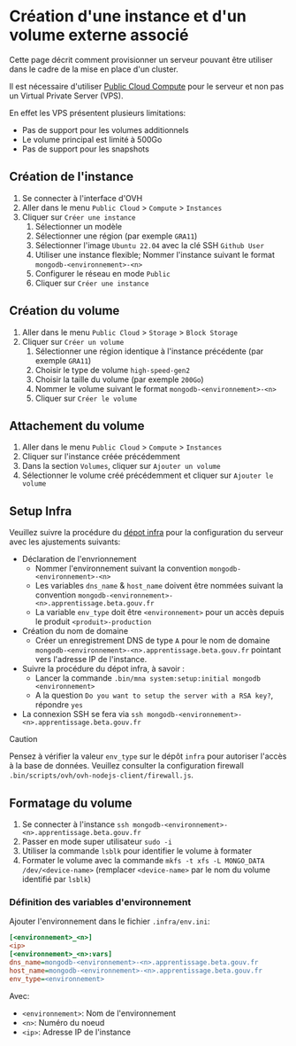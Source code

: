 # Création d'une instance et d'un volume externe associé

Cette page décrit comment provisionner un serveur pouvant être utiliser dans le cadre de la mise en place d'un cluster.

Il est nécessaire d'utiliser [Public Cloud Compute](https://www.ovhcloud.com/fr/public-cloud/compute/) pour le serveur et non pas un Virtual Private Server (VPS).

En effet les VPS présentent plusieurs limitations:

- Pas de support pour les volumes additionnels
- Le volume principal est limité à 500Go
- Pas de support pour les snapshots

## Création de l'instance

1. Se connecter à l'interface d'OVH
2. Aller dans le menu `Public Cloud` > `Compute` > `Instances`
3. Cliquer sur `Créer une instance`
   1. Sélectionner un modèle
   2. Sélectionner une région (par exemple `GRA11`)
   3. Sélectionner l'image `Ubuntu 22.04` avec la clé SSH `Github User`
   4. Utiliser une instance flexible; Nommer l'instance suivant le format `mongodb-<environnement>-<n>`
   5. Configurer le réseau en mode `Public`
   6. Cliquer sur `Créer une instance`

## Création du volume

1. Aller dans le menu `Public Cloud` > `Storage` > `Block Storage`
2. Cliquer sur `Créer un volume`
   1. Sélectionner une région identique à l'instance précédente (par exemple `GRA11`)
   2. Choisir le type de volume `high-speed-gen2`
   3. Choisir la taille du volume (par exemple `200Go`)
   4. Nommer le volume suivant le format `mongodb-<environnement>-<n>`
   5. Cliquer sur `Créer le volume`

## Attachement du volume

1. Aller dans le menu `Public Cloud` > `Compute` > `Instances`
2. Cliquer sur l'instance créée précédemment
3. Dans la section `Volumes`, cliquer sur `Ajouter un volume`
4. Sélectionner le volume créé précédemment et cliquer sur `Ajouter le volume`

## Setup Infra

Veuillez suivre la procédure du [dépot infra](https://github.com/mission-apprentissage/infra/blob/main/docs/provisionning.md) pour la configuration du serveur avec les ajustements suivants:

- Déclaration de l'envrionnement
  - Nommer l'environnement suivant la convention `mongodb-<environnement>-<n>`
  - Les variables `dns_name` & `host_name` doivent être nommées suivant la convention `mongodb-<environnement>-<n>.apprentissage.beta.gouv.fr`
  - La variable `env_type` doit être `<environnement>` pour un accès depuis le produit `<produit>-production`
- Création du nom de domaine
  - Créer un enregistrement DNS de type `A` pour le nom de domaine `mongodb-<environnement>-<n>.apprentissage.beta.gouv.fr` pointant vers l'adresse IP de l'instance.
- Suivre la procédure du dépot infra, à savoir :
  - Lancer la commande `.bin/mna system:setup:initial mongodb <environnement>`
  - A la question `Do you want to setup the server with a RSA key?`, répondre `yes`
- La connexion SSH se fera via `ssh mongodb-<environnement>-<n>.apprentissage.beta.gouv.fr`

> [!CAUTION]
> Pensez à vérifier la valeur `env_type` sur le dépôt `infra` pour autoriser l'accès à la base de données. Veuillez consulter la configuration firewall `.bin/scripts/ovh/ovh-nodejs-client/firewall.js`.

## Formatage du volume

1. Se connecter à l'instance `ssh mongodb-<environnement>-<n>.apprentissage.beta.gouv.fr`
2. Passer en mode super utilisateur `sudo -i`
3. Utiliser la commande `lsblk` pour identifier le volume à formater
4. Formater le volume avec la commande `mkfs -t xfs -L MONGO_DATA /dev/<device-name>` (remplacer `<device-name>` par le nom du volume identifié par `lsblk`)

### Définition des variables d'environnement

Ajouter l'environnement dans le fichier `.infra/env.ini`:

```ini
[<environnement>_<n>]
<ip>
[<environnement>_<n>:vars]
dns_name=mongodb-<environnement>-<n>.apprentissage.beta.gouv.fr
host_name=mongodb-<environnement>-<n>.apprentissage.beta.gouv.fr
env_type=<environnement>
```

Avec:

- `<environnement>`: Nom de l'environnement
- `<n>`: Numéro du noeud
- `<ip>`: Adresse IP de l'instance
